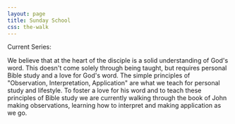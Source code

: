 ```yaml
---
layout: page
title: Sunday School
css: the-walk
---
```


<div class="hero-unit">
  Current Series:
</div>


We believe that at the heart of the disciple is a solid understanding of God's
word. This doesn't come solely through being taught, but requires personal Bible
study and a love for God's word. The simple principles of "Observation,
Interpretation, Application" are what we teach for personal study and lifestyle.
To foster a love for his word and to teach these principles of Bible study we
are currently walking through the book of John making observations, learning how
to interpret and making application as we go.
